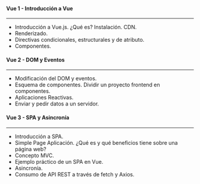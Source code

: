 #### Vue 1 - Introducción a Vue
---
- Introducción a Vue.js. ¿Qué es? Instalación. CDN.
- Renderizado.
- Directivas condicionales, estructurales y de atributo.
- Componentes.

#### Vue 2 - DOM y Eventos
---

- Modificación del DOM y eventos.
- Esquema de componentes. Dividir un proyecto frontend en componentes.
- Aplicaciones Reactivas.
- Enviar y pedir datos a un servidor.

#### Vue 3 - SPA y Asincronía
---
- Introducción a SPA. 
- Simple Page Aplicación. ¿Qué es y qué beneficios tiene sobre una página web?
- Concepto MVC.
    <!-- modelo vista controlador  -->
    <!-- vs -->
    <!-- modelo vista viewModel -->
- Ejemplo práctico de un SPA en Vue.
- Asincronía.
- Consumo de API REST a través de fetch y Axios.